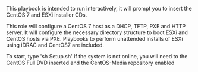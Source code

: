 This playbook is intended to run interactively, it will prompt you to insert the CentOS 7 and ESXi installer CDs. 

This role will configure a CentOS 7 host as a DHCP, TFTP, PXE and HTTP server.
It will configure the necessary directory structure to boot ESXi and CentOS hosts via PXE. 
Playbooks to perform unattended installs of ESXi using iDRAC and CentOS7 are included. 

To start, type 'sh Setup.sh'
If the system is not online, you will need to the CentOS Full DVD inserted and the CentOS-Media repository enabled 
